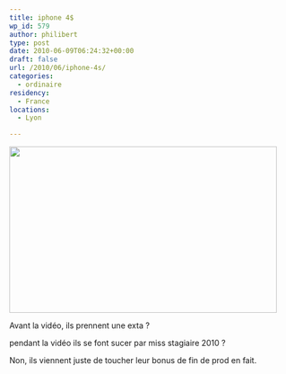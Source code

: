 ```yaml
---
title: iphone 4$
wp_id: 579
author: philibert
type: post
date: 2010-06-09T06:24:32+00:00
draft: false
url: /2010/06/iphone-4s/
categories:
  - ordinaire
residency:
  - France
locations:
  - Lyon

---
```

<a class="nostyle" href="http://www.youtube.com/watch?v=FHngLJ0RlNg" target="blank"><img class="alignnone size-full wp-image-588" title="iphone4s" src="{{< aws >}}/uploads/2010/06/iphone4s.jpg" alt="" width="477" height="296" srcset="{{< aws >}}/uploads/2010/06/iphone4s.jpg 477w, {{< aws >}}/uploads/2010/06/iphone4s-300x186.jpg 300w" sizes="(max-width: 477px) 100vw, 477px" /></a>

Avant la vidéo, ils prennent une exta ?
  
pendant la vidéo ils se font sucer par miss stagiaire 2010 ?

Non, ils viennent juste de toucher leur bonus de fin de prod en fait.